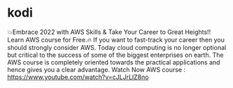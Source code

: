 # kodi
💥Embrace 2022 with AWS Skills &amp; Take Your Career to Great Heights!! Learn AWS course for Free.🔥 If you want to fast-track your career then you should strongly consider AWS. Today cloud computing is no longer optional but critical to the success of some of the biggest enterprises on earth. The AWS course is completely oriented towards the practical applications and hence gives you a clear advantage. Watch Now AWS course : https://www.youtube.com/watch?v=cJLJrLlZ8no 
